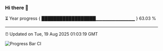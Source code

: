 ### Hi there 👋

⏳ Year progress { ██████████████████▁▁▁▁▁▁▁▁▁▁▁▁ } 63.03 %

---

⏰ Updated on Tue, 19 Aug 2025 01:03:19 GMT

![Progress Bar CI](https://github.com/code-lakshay/GitHub-Actions-Demo/workflows/Progress%20Bar%20CI/badge.svg)
